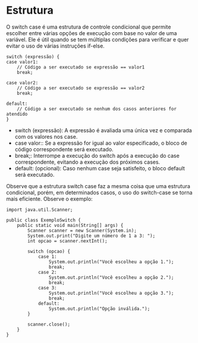 # Estrutura
O switch case é uma estrutura de controle condicional que permite escolher entre várias opções de execução com base no valor de uma variável. Ele é útil quando se tem múltiplas condições para verificar e quer evitar o uso de várias instruções if-else.

    switch (expressão) {
    case valor1:
        // Código a ser executado se expressão == valor1
        break;

    case valor2:
        // Código a ser executado se expressão == valor2
        break;

    default:
        // Código a ser executado se nenhum dos casos anteriores for atendido
    }

- switch (expressão): A expressão é avaliada uma única vez e comparada com os valores nos case.
- case valor:: Se a expressão for igual ao valor especificado, o bloco de código correspondente será executado.
- break;: Interrompe a execução do switch após a execução do case correspondente, evitando a execução dos próximos cases.
- default: (opcional): Caso nenhum case seja satisfeito, o bloco default será executado.

Observe que a estrutura switch case faz a mesma coisa que uma estrutura condicional, porém, em determinados casos, o uso do switch-case se torna mais eficiente. Observe o exemplo:

    import java.util.Scanner;

    public class ExemploSwitch {
        public static void main(String[] args) {
            Scanner scanner = new Scanner(System.in);
            System.out.print("Digite um número de 1 a 3: ");
            int opcao = scanner.nextInt();

            switch (opcao) {
                case 1:
                    System.out.println("Você escolheu a opção 1.");
                    break;
                case 2:
                    System.out.println("Você escolheu a opção 2.");
                    break;
                case 3:
                    System.out.println("Você escolheu a opção 3.");
                    break;
                default:
                    System.out.println("Opção inválida.");
            }

            scanner.close();
        }
    }
